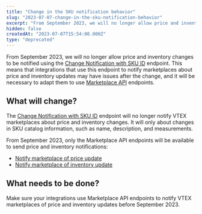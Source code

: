 ```yaml
---
title: "Change in the SKU notification behavior"
slug: "2023-07-07-change-in-the-sku-notification-behavior"
excerpt: "From September 2023, we will no longer allow price and inventory changes to be notified using the Change Notification with SKU ID endpoint."
hidden: false
createdAt: "2023-07-07T15:54:00.000Z"
type: "deprecated"
---
```


From September 2023, we will no longer allow price and inventory changes to be notified using the [Change Notification with SKU ID](https://developers.vtex.com/docs/api-reference/catalog-api#post-/api/catalog_system/pvt/skuseller/changenotification/-skuId-) endpoint. This means that integrations that use this endpoint to notify marketplaces about price and inventory updates may have issues after the change, and it will be necessary to adapt them to use [Marketplace API](https://developers.vtex.com/docs/api-reference/marketplace-apis#post-/notificator/-sellerId-/changenotification/-skuId-/price) endpoints.

## What will change?

The [Change Notification with SKU ID](https://developers.vtex.com/docs/api-reference/catalog-api#post-/api/catalog_system/pvt/skuseller/changenotification/-skuId-) endpoint will no longer notify VTEX marketplaces about price and inventory changes. It will only about changes in SKU catalog information, such as name, description, and measurements. 

From September 2023, only the Marketplace API endpoints will be available to send price and inventory notifications:

* [Notify marketplace of price update](https://developers.vtex.com/docs/api-reference/marketplace-apis#post-/notificator/-sellerId-/changenotification/-skuId-/price)
* [Notify marketplace of inventory update](https://developers.vtex.com/docs/api-reference/marketplace-apis#post-/notificator/-sellerId-/changenotification/-skuId-/inventory)

## What needs to be done?

Make sure your integrations use Marketplace API endpoints to notify VTEX marketplaces of price and inventory updates before September 2023.